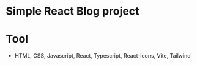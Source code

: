 # Simple React Blog project

# Tool

- HTML, CSS, Javascript, React, Typescript, React-icons, Vite, Tailwind
